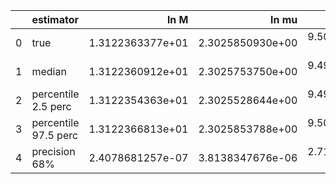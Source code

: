 |    | estimator            |             ln M |            ln mu |                a |               p0 |               e0 |               DL |         costhetaS |             phiS |        costhetaK |             phiK |       Phivarphi0 |            Phir0 |           Lambda |
|---:|:---------------------|-----------------:|-----------------:|-----------------:|-----------------:|-----------------:|-----------------:|------------------:|-----------------:|-----------------:|-----------------:|-----------------:|-----------------:|-----------------:|
|  0 | true                 | 1.3122363377e+01 | 2.3025850930e+00 | 9.5000000000e-01 | 1.1992934054e+01 | 4.0000000000e-01 | 7.0451294350e-01 |  6.1232339957e-17 | 3.1415926536e+00 | 7.0710678119e-01 | 1.0471975512e+00 | 1.0471975512e+00 | 3.1415926536e+00 | 0.0000000000e+00 |
|  1 | median               | 1.3122360912e+01 | 2.3025753750e+00 | 9.4999746659e-01 | 1.1992962267e+01 | 3.9999895894e-01 | 7.0908410743e-01 |  3.3865446098e-03 | 3.1402548732e+00 | 7.0500360375e-01 | 1.0377026209e+00 | 1.0553974059e+00 | 3.1166333236e+00 | 2.5761644989e-05 |
|  2 | percentile 2.5 perc  | 1.3122354363e+01 | 2.3025528644e+00 | 9.4999144477e-01 | 1.1992917020e+01 | 3.9999641503e-01 | 6.6673737230e-01 | -3.9806608800e-02 | 3.1342867957e+00 | 6.7020673990e-01 | 9.6367612598e-01 | 9.3699740905e-01 | 3.0056662166e+00 | 1.1915333227e-06 |
|  3 | percentile 97.5 perc | 1.3122366813e+01 | 2.3025853788e+00 | 9.5000157563e-01 | 1.1993030018e+01 | 4.0000101479e-01 | 7.5937683904e-01 |  4.8966293180e-02 | 3.1463281382e+00 | 7.3753563754e-01 | 1.1119932174e+00 | 1.1751639440e+00 | 3.2168803310e+00 | 8.6099105648e-05 |
|  4 | precision 68%        | 2.4078681257e-07 | 3.8138347676e-06 | 2.7155193663e-06 | 2.4041527704e-06 | 2.9162713320e-06 | 3.3419513495e-02 |  6.0711570435e+00 | 9.7791603128e-04 | 2.4379919670e-02 | 3.6781100561e-02 | 5.7778949677e-02 | 1.7189686489e-02 | 7.6142910736e-01 |